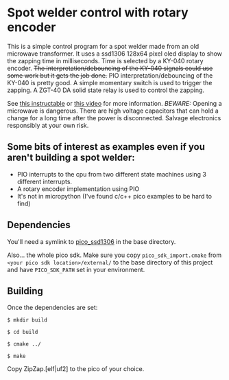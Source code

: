 # Spot welder control with rotary encoder

This is a simple control program for a spot welder made from an old microwave transformer.
It uses a ssd1306 128x64 pixel oled display to show the zapping time in milliseconds.
Time is selected by a KY-040 rotary encoder.
~~The interpretation/debouncing of the KY-040 signals could use some work but it gets the job done.~~
PIO interpretation/debouncing of the KY-040 is pretty good.
A simple momentary switch is used to trigger the zapping.
A ZGT-40 DA solid state relay is used to control the zapping.

See [this instructable](https://www.youtube.com/redirect?event=video_description&redir_token=QUFFLUhqbk9nN1VsX1h3b2ljWXBFbXAtdXVhZUhXaERSd3xBQ3Jtc0trV3FueXdhbEdBbUZ3ZC15OHhLWGVTRVl4bVhTeVdkd0FLVzNLei1ab0Myc2lLdDNpcGwzXzhSZmtQR182b0pkSklSamswaFFWaktwMFZ6MExkUHJqMl9wVDR6Vy1IYjc0R1hyanQ2bDZuX3dEQVEzNA&q=https%3A%2F%2Fwww.instructables.com%2FDIY-Spot-Welder-From-Microwave%2F&v=6w9dFNRtqlg)
or [this video](https://www.youtube.com/watch?v=6w9dFNRtqlg)
for more information. *BEWARE:* Opening a microwave is dangerous.
There are high voltage capacitors that can hold a change for a long time after the power is disconnected.
Salvage electronics responsibly at your own risk.

## Some bits of interest as examples even if you aren't building a spot welder:
- PIO interrupts to the cpu from two different state machines using 3 different interrupts.
- A rotary encoder implementation using PIO
- It's not in micropython (I've found c/c++ pico examples to be hard to find)

## Dependencies
You'll need a symlink to [pico_ssd1306](https://github.com/Harbys/pico-ssd1306) in the base directory.

Also... the whole pico sdk. Make sure you copy `pico_sdk_import.cmake` from `<your pico sdk location>/external/` to the
base directory of this project and have `PICO_SDK_PATH` set in your environment.

## Building
Once the dependencies are set:

`$ mkdir build`

`$ cd build`

`$ cmake ../`

`$ make`

Copy ZipZap.[elf|uf2] to the pico of your choice.
